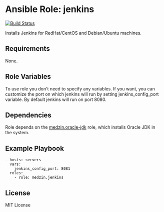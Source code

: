 Ansible Role: jenkins
=========

[![Build Status](https://travis-ci.org/medzin/ansible-jenkins.svg?branch=master)](https://travis-ci.org/medzin/ansible-jenkins)

Installs Jenkins for RedHat/CentOS and Debian/Ubuntu machines.

Requirements
------------

None.

Role Variables
--------------

To use role you don't need to specify any variables. If you want, you can customize the port on which jenkins will run by setting jenkins_config_port variable. By default jenkins will run on port 8080.

Dependencies
------------

Role depends on the [medzin.oracle-jdk](https://galaxy.ansible.com/medzin/oracle-jdk/) role, which installs Oracle JDK in the system.

Example Playbook
----------------

    - hosts: servers
      vars:
        jenkins_config_port: 8081
      roles:
        - role: medzin.jenkins

License
-------

MIT License
